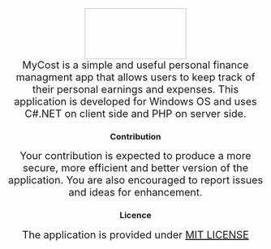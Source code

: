 <div style="text-align:center; width:100%;">
<img src"MyCost/Resources/MyCostLogo.png" width=200 height=100>
<br>
<span style="font-size:20px">
MyCost is a simple and useful personal finance managment app that allows users to
keep track of their personal earnings and expenses. This application is developed
for Windows OS and uses C#.NET on client side and PHP on server side.
</span>

<h3>Contribution</h3>
<span style="font-size:20px">
Your contribution is expected to produce a more secure, more efficient and better version of the application.
You are also encouraged to report issues and ideas for enhancement. 
</span>

<h3>Licence</h3>
<span style="font-size:20px">The application is provided under <a href='LICENSE.md'>MIT LICENSE</a></span>

</div>